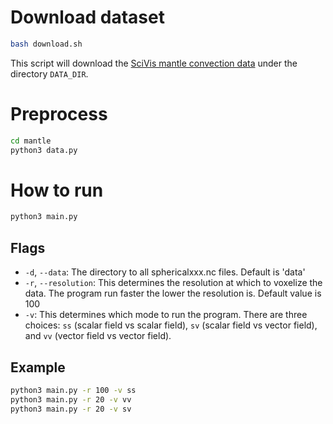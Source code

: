 # Download dataset
```bash
bash download.sh
```
This script will download the [SciVis mantle convection data](https://scivis2021.netlify.app/data) under the directory `DATA_DIR`.

# Preprocess
```bash
cd mantle
python3 data.py
```

# How to run
```bash
python3 main.py
```

## Flags
- `-d`, `--data`: The directory to all sphericalxxx.nc files. Default is 'data'
- `-r`, `--resolution`: This determines the resolution at which to voxelize the data. The program run faster the lower the resolution is. Default value is 100
- `-v`: This determines which mode to run the program. There are three choices: `ss` (scalar field vs scalar field), `sv` (scalar field vs vector field), and `vv` (vector field vs vector field).

## Example
```bash
python3 main.py -r 100 -v ss
python3 main.py -r 20 -v vv
python3 main.py -r 20 -v sv
```


